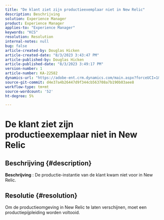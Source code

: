 ```yaml
---
title: "De klant ziet zijn productieexemplaar niet in New Relic"
description: Beschrijving
solution: Experience Manager
product: Experience Manager
applies-to: "Experience Manager"
keywords: "KCS"
resolution: Resolution
internal-notes: null
bug: false
article-created-by: Douglas Hicken
article-created-date: "8/3/2023 3:43:47 PM"
article-published-by: Douglas Hicken
article-published-date: "8/3/2023 3:49:17 PM"
version-number: 1
article-number: KA-22582
dynamics-url: "https://adobe-ent.crm.dynamics.com/main.aspx?forceUCI=1&pagetype=entityrecord&etn=knowledgearticle&id=3cfb5482-1432-ee11-bdf3-6045bd006079"
source-git-commit: d4e37a4b26447d9f344cb563708a7b190b03aee8
workflow-type: tm+mt
source-wordcount: '52'
ht-degree: 5%

---
```


# De klant ziet zijn productieexemplaar niet in New Relic

## Beschrijving {#description}


<b>Beschrijving</b> : De productie-instantie van de klant kwam niet voor in New Relic.


## Resolutie {#resolution}


Om de productieomgeving in New Relic te laten verschijnen, moet een productiepijpleiding worden voltooid.
